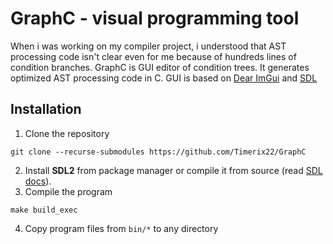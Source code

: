 # GraphC - visual programming tool
When i was working on my compiler project, i understood that AST processing code isn't clear even for me because of hundreds lines of condition branches. GraphC is GUI editor of condition trees. It generates optimized AST processing code in C. 
GUI is based on [Dear ImGui](https://github.com/ocornut/imgui) and [SDL](https://github.com/libsdl-org/sdlwiki)


## Installation
1. Clone the repository
```shell
git clone --recurse-submodules https://github.com/Timerix22/GraphC
```
2. Install **SDL2** from package manager or compile it from source (read [SDL docs](SDL/docs/README.md)).  
3. Compile the program
```shell
make build_exec
```
4. Copy program files from `bin/*` to any directory
